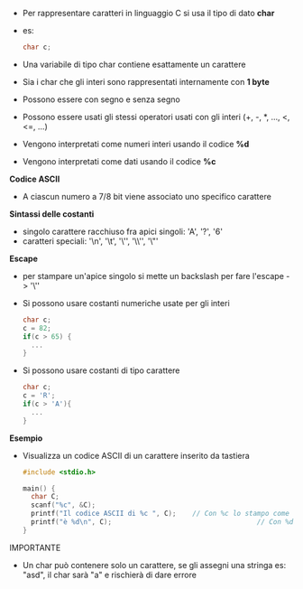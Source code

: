 - Per rappresentare caratteri in linguaggio C si usa il tipo di dato **char**

- es: 

  ```c
  char c;
  ```

- Una variabile di tipo char contiene esattamente un carattere

- Sia i char che gli interi sono rappresentati internamente con **1 byte**
- Possono essere con segno e senza segno
- Possono essere usati gli stessi operatori usati con gli interi (+, -, *, ..., <, <=, ...)
- Vengono interpretati come numeri interi usando il codice **%d**
- Vengono interpretati come dati usando il codice **%c**



**Codice ASCII**

- A ciascun numero a 7/8 bit viene associato uno specifico carattere



**Sintassi delle costanti**

- singolo carattere racchiuso fra apici singoli: 'A', '?', '6'
- caratteri speciali: '\n', '\t', '\\'', '\\\\'', '\\"'



**Escape**

- per stampare un'apice singolo si mette un backslash per fare l'escape -> '\\''



- Si possono usare costanti numeriche usate per gli interi

  ```c
  char c;
  c = 82;
  if(c > 65) {
  	...
  }
  ```

  

- Si possono usare costanti di tipo carattere

  ```c
  char c;
  c = 'R';
  if(c > 'A'){
  	...
  }
  ```

  

**Esempio**

- Visualizza un codice ASCII di un carattere inserito da tastiera

  ```c
  #include <stdio.h>
  
  main() {
  	char C;
  	scanf("%c", &C);
  	printf("Il codice ASCII di %c ", C); 	// Con %c lo stampo come char
  	printf("è %d\n", C); 									// Con %d lo stampo come intero
  }
  ```

  

IMPORTANTE

- Un char può contenere solo un carattere, se gli assegni una stringa es: "asd", il char sarà "a" e rischierà di dare errore



